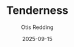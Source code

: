 ---
title: 'Tenderness'
date: '2025-09-15'
categories: quotes
tags:
  - Quotes
author: Otis Redding
type: quote
youtube: https://www.youtube.com/embed/mNGIg8f-0Wc?si=2_9LMENi8EBcD_DO
---